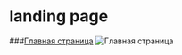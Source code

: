 # landing page
###[Главная страница](http://pavelkorshunov.github.io/landing "Главная страница")
![Главная страница](landing.jpg)
